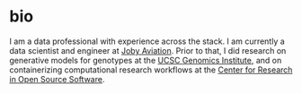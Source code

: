 # bio

I am a data professional with experience across the stack. I am currently a data scientist and engineer at [Joby Aviation](https://www.jobyaviation.com/).
Prior to that, I did research on generative models for genotypes at the 
[UCSC Genomics Institute](https://ucscgenomics.soe.ucsc.edu/), 
and on containerizing computational research workflows at the 
[Center for Research in Open Source Software](https://cross.ucsc.edu/).